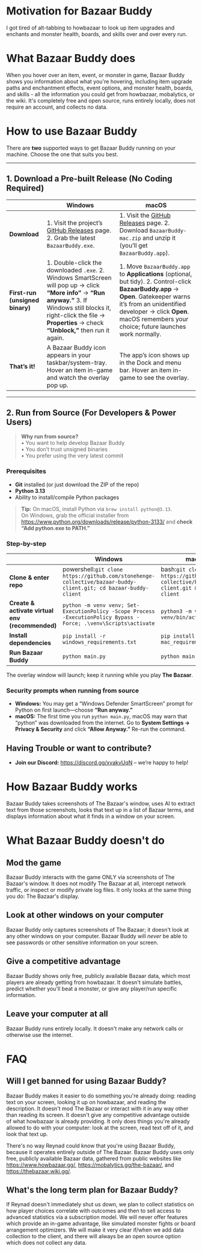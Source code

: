 # Motivation for Bazaar Buddy
I got tired of alt-tabbing to howbazaar to look up item upgrades and enchants and monster health, boards, and skills over and over every run.

# What Bazaar Buddy does
When you hover over an item, event, or monster in game, Bazaar Buddy shows you information about what you're hovering, including item upgrade paths and enchantment effects, event options, and monster health, boards, and skills - all the information you could get from howbazaar, mobalytics, or the wiki. It's completely free and open source, runs entirely locally, does not require an account, and collects no data.

# How to use Bazaar Buddy

There are **two** supported ways to get Bazaar Buddy running on your machine. Choose the one that suits you best.

---

## 1. Download a Pre-built Release (No Coding Required)

|            | **Windows** | **macOS** |
|------------|-------------|-----------|
| **Download** | 1. Visit the project’s [GitHub Releases](https://github.com/stonehenge-collective/bazaar-buddy-client/releases) page. 2. Grab the latest `BazaarBuddy.exe`. | 1. Visit the [GitHub Releases](https://github.com/stonehenge-collective/bazaar-buddy-client/releases) page. 2. Download `BazaarBuddy-mac.zip` and unzip it (you’ll get `BazaarBuddy.app`). |
| **First-run (unsigned binary)** | 1. Double-click the downloaded `.exe`. 2. Windows SmartScreen will pop up → click **“More info”** → **“Run anyway.”** 3. If Windows still blocks it, right-click the file → **Properties** → check **“Unblock,”** then run it again. | 1. Move `BazaarBuddy.app` to **Applications** (optional, but tidy). 2. Control-click **BazaarBuddy.app** → **Open**. Gatekeeper warns it’s from an unidentified developer → click **Open**. macOS remembers your choice; future launches work normally. |
| **That’s it!** | A Bazaar Buddy icon appears in your taskbar/system-tray. Hover an item in-game and watch the overlay pop up. | The app’s icon shows up in the Dock and menu bar. Hover an item in-game to see the overlay. |

---

## 2. Run from Source (For Developers & Power Users)

> **Why run from source?**  
> • You want to help develop Bazaar Buddy  
> • You don’t trust unsigned binaries  
> • You prefer using the very latest commit

### Prerequisites

* **Git** installed (or just download the ZIP of the repo)  
* **Python 3.13**
* Ability to install/compile Python packages  

> **Tip:** On macOS, install Python via `brew install python@3.13`.  
> On Windows, grab the official installer from https://www.python.org/downloads/release/python-3133/ and **check “Add python.exe to PATH.”**

### Step-by-step

|            | **Windows** | **macOS / Linux** |
|------------|-------------|-------------------|
| **Clone & enter repo** | powershell:```git clone https://github.com/stonehenge-collective/bazaar-buddy-client.git; cd bazaar-buddy-client``` | bash:```git clone https://github.com/stonehenge-collective/bazaar-buddy-client.git && cd bazaar-buddy-client``` |
| **Create & activate virtual env (recommended)** | ```python -m venv venv; Set-ExecutionPolicy -Scope Process -ExecutionPolicy Bypass -Force; .\venv\Scripts\activate``` | ```python3 -m venv venv && source venv/bin/activate``` |
| **Install dependencies** | ```pip install -r windows_requirements.txt``` | ```pip install -r mac_requirements.txt``` |
| **Run Bazaar Buddy** | ```python main.py``` | ```python main.py``` |

The overlay window will launch; keep it running while you play **The Bazaar**.

### Security prompts when running from source

* **Windows:** You may get a “Windows Defender SmartScreen” prompt for Python on first launch—choose **“Run anyway.”**
* **macOS:** The first time you run `python main.py`, macOS may warn that “python” was downloaded from the internet. Go to **System Settings → Privacy & Security** and click **“Allow Anyway.”** Re-run the command.

## Having Trouble or want to contribute?

* **Join our Discord:** <https://discord.gg/xyakvUqN> – we’re happy to help!  

# How Bazaar Buddy works
Bazaar Buddy takes screenshots of The Bazaar's window, uses AI to extract text from those screenshots, looks that text up in a list of Bazaar terms, and displays information about what it finds in a window on your screen.

# What Bazaar Buddy doesn't do
## Mod the game
Bazaar Buddy interacts with the game ONLY via screenshots of The Bazaar's window. It does not modify The Bazaar at all, intercept network traffic, or inspect or modify private log files. It only looks at the same thing you do: The Bazaar's display.

## Look at other windows on your computer
Bazaar Buddy only captures screenshots of The Bazaar; it doesn't look at any other windows on your computer. Bazaar Buddy will _never_ be able to see passwords or other sensitive information on your screen.

## Give a competitive advantage
Bazaar Buddy shows only free, publicly available Bazaar data, which most players are already getting from howbazaar. It doesn't simulate battles, predict whether you'll beat a monster, or give any player/run specific information.

## Leave your computer at all
Bazaar Buddy runs entirely locally. It doesn't make any network calls or otherwise use the internet.

# FAQ
## Will I get banned for using Bazaar Buddy?
Bazaar Buddy makes it easier to do something you're already doing: reading text on your screen, looking it up on howbazaar, and reading the description. It doesn't mod The Bazaar or interact with it in any way other than reading its screen. It doesn't give any competitive advantage outside of what howbazaar is already providing. It only does things you're already allowed to do with your computer: look at the screen, read text off of it, and look that text up. 

There's no way Reynad could know that you're using Bazaar Buddy, because it operates entirely outside of The Bazaar. Bazaar Buddy uses only free, publicly available Bazaar data, gathered from public websites like <https://www.howbazaar.gg/>, <https://mobalytics.gg/the-bazaar/>, and <https://thebazaar.wiki.gg/>.

## What's the long term plan for Bazaar Buddy?
If Reynad doesn't immediately shut us down, we plan to collect statistics on how player choices correlate with outcomes and then to sell access to advanced statistics via a subscription model. We will never offer features which provide an in-game advantage, like simulated monster fights or board arrangement optimizers. We will make it very clear if/when we add data collection to the client, and there will always be an open source option which does not collect any data.

